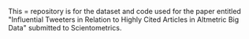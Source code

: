 This = repository is for the dataset and code used for the paper entitled "Influential Tweeters in Relation to Highly Cited Articles in Altmetric Big Data" submitted to Scientometrics.

